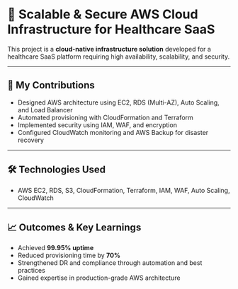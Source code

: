 # 🏥 Scalable & Secure AWS Cloud Infrastructure for Healthcare SaaS

This project is a **cloud-native infrastructure solution** developed for a healthcare SaaS platform requiring high availability, scalability, and security.

---

## 🔧 My Contributions

- Designed AWS architecture using EC2, RDS (Multi-AZ), Auto Scaling, and Load Balancer
- Automated provisioning with CloudFormation and Terraform
- Implemented security using IAM, WAF, and encryption
- Configured CloudWatch monitoring and AWS Backup for disaster recovery

---

## 🛠️ Technologies Used

- AWS EC2, RDS, S3, CloudFormation, Terraform, IAM, WAF, Auto Scaling, CloudWatch

---

## 📈 Outcomes & Key Learnings

- Achieved **99.95% uptime**
- Reduced provisioning time by **70%**
- Strengthened DR and compliance through automation and best practices
- Gained expertise in production-grade AWS architecture
